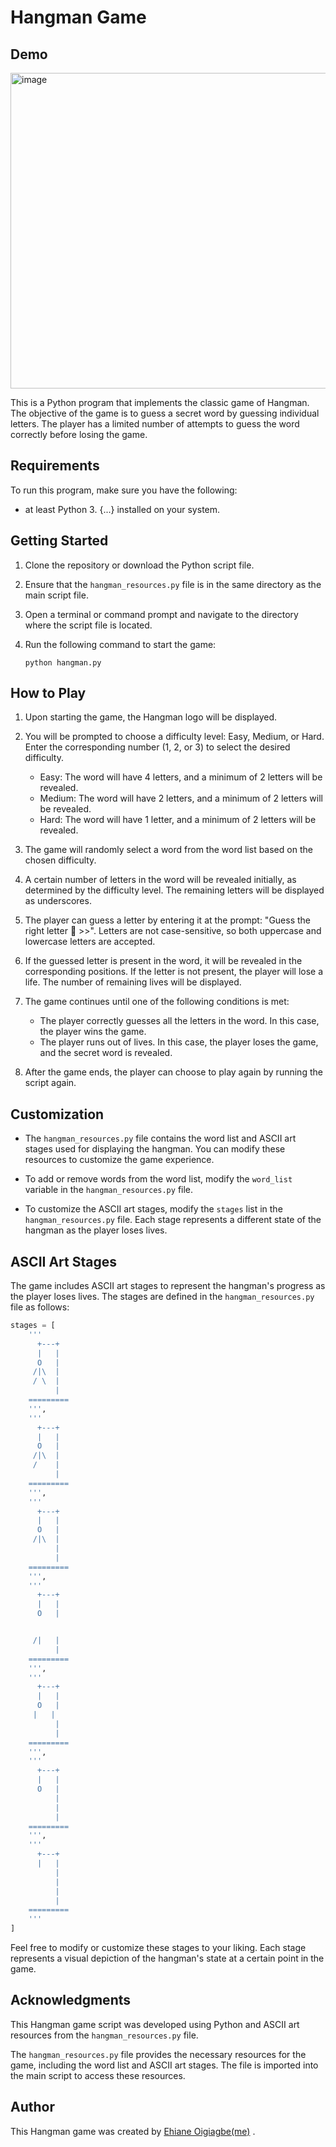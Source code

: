 # Hangman Game

## Demo
<img width="505" alt="image" src="https://github.com/Ehiane/100_days_of_code_in_python-Projects/assets/79903725/8c73b1d9-e4f5-46b0-9f5e-e724caeac348">

This is a Python program that implements the classic game of Hangman. The objective of the game is to guess a secret word by guessing individual letters. The player has a limited number of attempts to guess the word correctly before losing the game.


## Requirements

To run this program, make sure you have the following:

- at least Python 3. {...} installed on your system.

## Getting Started

1. Clone the repository or download the Python script file.

2. Ensure that the `hangman_resources.py` file is in the same directory as the main script file.

3. Open a terminal or command prompt and navigate to the directory where the script file is located.

4. Run the following command to start the game:

   ```shell
   python hangman.py
   ```

## How to Play

1. Upon starting the game, the Hangman logo will be displayed.

2. You will be prompted to choose a difficulty level: Easy, Medium, or Hard. Enter the corresponding number (1, 2, or 3) to select the desired difficulty.

   - Easy: The word will have 4 letters, and a minimum of 2 letters will be revealed.
   - Medium: The word will have 2 letters, and a minimum of 2 letters will be revealed.
   - Hard: The word will have 1 letter, and a minimum of 2 letters will be revealed.

3. The game will randomly select a word from the word list based on the chosen difficulty.

4. A certain number of letters in the word will be revealed initially, as determined by the difficulty level. The remaining letters will be displayed as underscores.

5. The player can guess a letter by entering it at the prompt: "Guess the right letter 🤔 >>". Letters are not case-sensitive, so both uppercase and lowercase letters are accepted.

6. If the guessed letter is present in the word, it will be revealed in the corresponding positions. If the letter is not present, the player will lose a life. The number of remaining lives will be displayed.

7. The game continues until one of the following conditions is met:

   - The player correctly guesses all the letters in the word. In this case, the player wins the game.
   - The player runs out of lives. In this case, the player loses the game, and the secret word is revealed.

8. After the game ends, the player can choose to play again by running the script again.

## Customization

- The `hangman_resources.py` file contains the word list and ASCII art stages used for displaying the hangman. You can modify these resources to customize the game experience.

- To add or remove words from the word list, modify the `word_list` variable in the `hangman_resources.py` file.

- To customize the ASCII art stages, modify the `stages` list in the `hangman_resources.py` file. Each stage represents a different state of the hangman as the player loses lives.

## ASCII Art Stages

The game includes ASCII art stages to represent the hangman's progress as the player loses lives. The stages are defined in the `hangman_resources.py` file as follows:

```python
stages = [
    '''
      +---+
      |   |
      O   |
     /|\  |
     / \  |
          |
    =========
    ''',
    '''
      +---+
      |   |
      O   |
     /|\  |
     /    |
          |
    =========
    ''',
    '''
      +---+
      |   |
      O   |
     /|\  |
          |
          |
    =========
    ''',
    '''
      +---+
      |   |
      O   |


     /|   |
          |
    =========
    ''',
    '''
      +---+
      |   |
      O   |
     |   |
          |
          |
    =========
    ''',
    '''
      +---+
      |   |
      O   |
          |
          |
          |
    =========
    ''',
    '''
      +---+
      |   |
          |
          |
          |
          |
    =========
    '''
]
```

Feel free to modify or customize these stages to your liking. Each stage represents a visual depiction of the hangman's state at a certain point in the game.

## Acknowledgments

This Hangman game script was developed using Python and ASCII art resources from the `hangman_resources.py` file.

The `hangman_resources.py` file provides the necessary resources for the game, including the word list and ASCII art stages. The file is imported into the main script to access these resources.

## Author

This Hangman game was created by [Ehiane Oigiagbe(me)](https://github.com/ehiane) .
